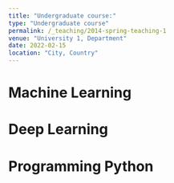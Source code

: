 ```yaml
---
title: "Undergraduate course:"
type: "Undergraduate course"
permalink: /_teaching/2014-spring-teaching-1
venue: "University 1, Department"
date: 2022-02-15
location: "City, Country"
---
```



Machine Learning
======

Deep Learning
======

Programming Python
======
